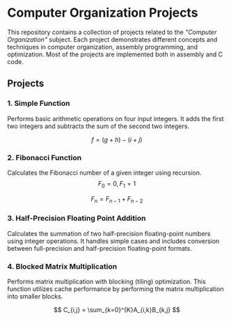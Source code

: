 # Computer Organization Projects
This repository contains a collection of projects related to the *"Computer Organization"* subject. Each project demonstrates different concepts and techniques in computer organization, assembly programming, and optimization. Most of the projects are implemented both in assembly and C code.

## Projects
### 1. Simple Function
Performs basic arithmetic operations on four input integers. It adds the first two integers and subtracts the sum of the second two integers.

$$
f = (g + h) - (i + j)
$$

### 2. Fibonacci Function

Calculates the Fibonacci number of a given integer using recursion.
$$
F_0 = 0, F_1 = 1
$$

$$
F_n = F_{n-1} + F_{n-2}
$$

### 3. Half-Precision Floating Point Addition
Calculates the summation of two half-precision floating-point numbers using integer operations. It handles simple cases and includes conversion between full-precision and half-precision floating-point formats.

### 4. Blocked Matrix Multiplication
Performs matrix multiplication with blocking (tiling) optimization. This function utilizes cache performance by performing the matrix multiplication into smaller blocks.

$$
C_{i,j} = \sum_{k=0}^{K}A_{i,k}B_{k,j}
$$